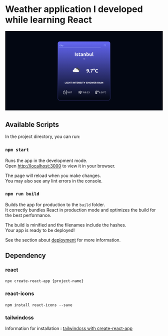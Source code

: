 # Weather application I developed while learning React

<img src="https://github.com/enesgkky/weather-app/blob/main/weather-app.png?raw=true"/>

## Available Scripts

In the project directory, you can run:

### `npm start`

Runs the app in the development mode.\
Open [http://localhost:3000](http://localhost:3000) to view it in your browser.

The page will reload when you make changes.\
You may also see any lint errors in the console.

### `npm run build`

Builds the app for production to the `build` folder.\
It correctly bundles React in production mode and optimizes the build for the best performance.

The build is minified and the filenames include the hashes.\
Your app is ready to be deployed!

See the section about [deployment](https://facebook.github.io/create-react-app/docs/deployment) for more information.

## Dependency

### react
 `npx create-react-app {project-name}`

### react-icons
 `npm install react-icons --save`

### tailwindcss
Information for installation : [tailwindcss with create-react-app](https://tailwindcss.com/docs/guides/create-react-app)
